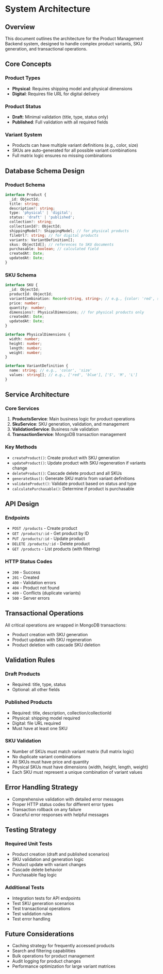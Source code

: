 # System Architecture

## Overview

This document outlines the architecture for the Product Management Backend system, designed to handle complex product variants, SKU generation, and transactional operations.

## Core Concepts

### Product Types
- **Physical**: Requires shipping model and physical dimensions
- **Digital**: Requires file URL for digital delivery

### Product Status
- **Draft**: Minimal validation (title, type, status only)
- **Published**: Full validation with all required fields

### Variant System
- Products can have multiple variant definitions (e.g., color, size)
- SKUs are auto-generated for all possible variant combinations
- Full matrix logic ensures no missing combinations

## Database Schema Design

### Product Schema
```typescript
interface Product {
  _id: ObjectId;
  title: string;
  description?: string;
  type: 'physical' | 'digital';
  status: 'draft' | 'published';
  collection?: string;
  collectionId?: ObjectId;
  shippingModel?: ShippingModel; // for physical products
  fileUrl?: string; // for digital products
  variants: VariantDefinition[];
  skus: ObjectId[]; // references to SKU documents
  purchasable: boolean; // calculated field
  createdAt: Date;
  updatedAt: Date;
}
```

### SKU Schema
```typescript
interface SKU {
  _id: ObjectId;
  productId: ObjectId;
  variantCombination: Record<string, string>; // e.g., {color: 'red', size: 'L'}
  price: number;
  quantity: number;
  dimensions?: PhysicalDimensions; // for physical products only
  createdAt: Date;
  updatedAt: Date;
}

interface PhysicalDimensions {
  width: number;
  height: number;
  length: number;
  weight: number;
}

interface VariantDefinition {
  name: string; // e.g., 'color', 'size'
  values: string[]; // e.g., ['red', 'blue'], ['S', 'M', 'L']
}
```

## Service Architecture

### Core Services
1. **ProductsService**: Main business logic for product operations
2. **SkuService**: SKU generation, validation, and management
3. **ValidationService**: Business rule validation
4. **TransactionService**: MongoDB transaction management

### Key Methods
- `createProduct()`: Create product with SKU generation
- `updateProduct()`: Update product with SKU regeneration if variants change
- `deleteProduct()`: Cascade delete product and all SKUs
- `generateSkus()`: Generate SKU matrix from variant definitions
- `validateProduct()`: Validate product based on status and type
- `calculatePurchasable()`: Determine if product is purchasable

## API Design

### Endpoints
- `POST /products` - Create product
- `GET /products/:id` - Get product by ID
- `PUT /products/:id` - Update product
- `DELETE /products/:id` - Delete product
- `GET /products` - List products (with filtering)

### HTTP Status Codes
- `200` - Success
- `201` - Created
- `400` - Validation errors
- `404` - Product not found
- `409` - Conflicts (duplicate variants)
- `500` - Server errors

## Transactional Operations

All critical operations are wrapped in MongoDB transactions:
- Product creation with SKU generation
- Product updates with SKU regeneration
- Product deletion with cascade SKU deletion

## Validation Rules

### Draft Products
- Required: title, type, status
- Optional: all other fields

### Published Products
- Required: title, description, collection/collectionId
- Physical: shipping model required
- Digital: file URL required
- Must have at least one SKU

### SKU Validation
- Number of SKUs must match variant matrix (full matrix logic)
- No duplicate variant combinations
- All SKUs must have price and quantity
- Physical SKUs must have dimensions (width, height, length, weight)
- Each SKU must represent a unique combination of variant values

## Error Handling Strategy

- Comprehensive validation with detailed error messages
- Proper HTTP status codes for different error types
- Transaction rollback on any failure
- Graceful error responses with helpful messages

## Testing Strategy

### Required Unit Tests
- Product creation (draft and published scenarios)
- SKU validation and generation logic
- Product update with variant changes
- Cascade delete behavior
- Purchasable flag logic

### Additional Tests
- Integration tests for API endpoints
- Test SKU generation scenarios
- Test transactional operations
- Test validation rules
- Test error handling

## Future Considerations

- Caching strategy for frequently accessed products
- Search and filtering capabilities
- Bulk operations for product management
- Audit logging for product changes
- Performance optimization for large variant matrices
